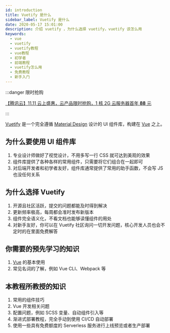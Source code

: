 ```yaml
---
id: introduction
title: Vuetify 是什么
sidebar_label: Vuetify 是什么
date: 2020-05-17 15:01:00
description: 介绍 vuetify ，为什么选择 vuetify，vuetify 该怎么用
keywords:
  - vue
  - vuetify
  - vuetify教程
  - vue教程
  - 初学者
  - 前端教程
  - vuetify怎么用
  - 免费教程
  - 新手入门
---
```


:::danger 限时抢购

[【腾讯云】11.11 云上盛惠，云产品限时抢购，1 核 2G 云服务器首年 <strong>88</strong> 元](https://curl.qcloud.com/DMXuZLih)

:::

[Vuetify](https://vuetifyjs.com) 是一个完全遵循 [Material Design](https://material.io/) 设计的 UI 组件库，构建在 [Vue](https://vuejs.org) 之上。

## 为什么要使用 UI 组件库

1. 专业设计师做好了视觉设计，不用多写一行 CSS 就可达到美观的效果
2. 组件库提供了各种各样的常用组件，只需要将它们组合在一起即可
3. 对后端开发者和初学者友好，组件库通常提供了常用的助手函数，不会写 JS 也没任何关系

## 为什么选择 Vuetify

1. 开源且社区活跃，提交的问题都能及时得到解决
2. 更新频率极高，每周都会准时发布新版本
3. 组件完全语义化，不看文档也能够读懂组件的用处
4. 对新手友好，你可以在 Vuetify 社区询问一切开发问题，核心开发人员也会不定时的在里面免费解答

## 你需要的预先学习的知识

1. [Vue](https://vuejs.org) 的基本使用
2. 常见名词的了解，例如 Vue CLI、Webpack 等

## 本教程所教授的知识

1. 常用的组件技巧
2. Vue 开发相关问题
3. 配置问题，例如 SCSS 变量、自动组件引入等
4. 渐进式部署教程，完全手动到使用 CI/CD 自动部署
5. 使用一些具有免费额度的 Serverless 服务进行上线预览或者生产部署
